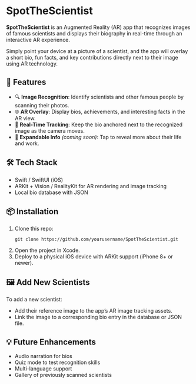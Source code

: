 # SpotTheScientist

**SpotTheScientist** is an Augmented Reality (AR) app that recognizes images of famous scientists and displays their biography in real-time through an interactive AR experience.

Simply point your device at a picture of a scientist, and the app will overlay a short bio, fun facts, and key contributions directly next to their image using AR technology.

## 🧠 Features

- 🔍 **Image Recognition**: Identify scientists and other famous people by scanning their photos.
- 🌐 **AR Overlay**: Display bios, achievements, and interesting facts in the AR view.
- 📸 **Real-Time Tracking**: Keep the bio anchored next to the recognized image as the camera moves.
- 🧾 **Expandable Info** *(coming soon)*: Tap to reveal more about their life and work.

## 🛠️ Tech Stack

- Swift / SwiftUI (iOS)
- ARKit + Vision / RealityKit for AR rendering and image tracking
- Local bio database with JSON

## 📦 Installation

1. Clone this repo:
   ```
   git clone https://github.com/yourusername/SpotTheScientist.git
   ```
2. Open the project in Xcode.
3. Deploy to a physical iOS device with ARKit support (iPhone 8+ or newer).

## 🖼️ Add New Scientists

To add a new scientist:
- Add their reference image to the app’s AR image tracking assets.
- Link the image to a corresponding bio entry in the database or JSON file.

## 💡 Future Enhancements

- Audio narration for bios
- Quiz mode to test recognition skills
- Multi-language support
- Gallery of previously scanned scientists

